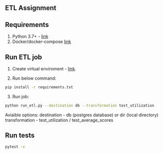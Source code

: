 ## ETL Assignment

## Requirements

1. Python 3.7+ - [link](https://www.python.org/)
2. Docker/docker-compose [link](https://www.docker.com/)


## Run ETL job

1. Create virtual enviroment - [link](https://docs.python.org/3/library/venv.html).

2. Run below command:
```sh
pip install -r requirements.txt
```
3. Run job:
```sh
python run_etl.py --destination db --transformation test_utilization
```
Aviaible options:
destination - db (postgres database) or dir (local directory)
transformation - test_utilization / test_average_scores

## Run tests

```sh
pytest -v
```